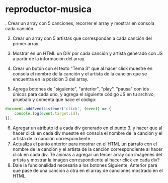 # reproductor-musica


. Crear un array con 5 canciones, recorrer el array y mostrar en consola cada canción.


2. Crear un array con 5 artistas que correspondan a cada canción del primer array.


3. Mostrar en un HTML un DIV por cada canción y artista generado con JS a partir de la información del array.



4. Crear un botón con el texto "Tema 3" que al hacer click muestre en consola el nombre de la canción y el artista de la canción que se encuentra en la posición 3 del array.


5. Agrega botones de "siguiente", "anterior", "play", "pausa" con ids únicos para cada uno, y agrega el siguiente código JS en tu archivo, pruebalo y comenta que hace el código:

```js
document.addEventListener('click', (event) => {
    console.log(event.target.id);
});
```

6. Agregar un atributo id a cada div generado en el punto 3, y hacer que al hacer click en cada div muestre en consola el nombre de la canción y el artista de la canción correspondiente.
7. Actualiza el punto anterior para mostrar en el HTML un párrafo con el nombre de la canción y el artista de la canción correspondiente al hacer click en cada div. Te animas a agregar un tercer array con imágenes del artista y mostrar la imagen correspondiente al hacer click en cada div?
8. Dale la funcionalidad necesaria a los botones Siguiente, Anterior para que pase de una canción a otra en el array de canciones mostrado en el HTML.